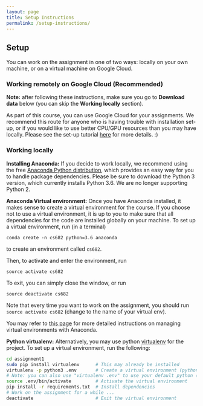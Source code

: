 ```yaml
---
layout: page
title: Setup Instructions
permalink: /setup-instructions/
---
```


## Setup
You can work on the assignment in one of two ways: locally on your own machine, or on a virtual machine on Google Cloud. 

### Working remotely on Google Cloud (Recommended)

**Note:** after following these instructions, make sure you go to **Download data** below (you can skip the **Working locally** section).

As part of this course, you can use Google Cloud for your assignments. We recommend this route for anyone who is having trouble with installation set-up, or if you would like to use better CPU/GPU resources than you may have locally. Please see the set-up tutorial [here](http://compsci682-fa18.github.io/gce-tutorial/) for more details. :)

### Working locally

**Installing Anaconda:**
If you decide to work locally, we recommend using the free [Anaconda Python distribution](https://www.anaconda.com/download/), which provides an easy way for you to handle package dependencies. Please be sure to download the Python 3 version, which currently installs Python 3.6. We are no longer supporting Python 2.

**Anaconda Virtual environment:**
Once you have Anaconda installed, it makes sense to create a virtual environment for the course. If you choose not to use a virtual environment, it is up to you to make sure that all dependencies for the code are installed globally on your machine. To set up a virtual environment, run (in a terminal)

`conda create -n cs682 python=3.6 anaconda`

to create an environment called `cs682`.

Then, to activate and enter the environment, run

`source activate cs682`

To exit, you can simply close the window, or run

`source deactivate cs682`

Note that every time you want to work on the assignment, you should run `source activate cs682` (change to the name of your virtual env).

You may refer to [this page](https://conda.io/docs/user-guide/tasks/manage-environments.html) for more detailed instructions on managing virtual environments with Anaconda.

**Python virtualenv:**
Alternatively, you may use python [virtualenv](http://docs.python-guide.org/en/latest/dev/virtualenvs/) for the project. To set up a virtual environment, run the following:

```bash
cd assignment1
sudo pip install virtualenv      # This may already be installed
virtualenv -p python3 .env       # Create a virtual environment (python3)
# Note: you can also use "virtualenv .env" to use your default python (please note we support 3.6)
source .env/bin/activate         # Activate the virtual environment
pip install -r requirements.txt  # Install dependencies
# Work on the assignment for a while ...
deactivate                       # Exit the virtual environment
```